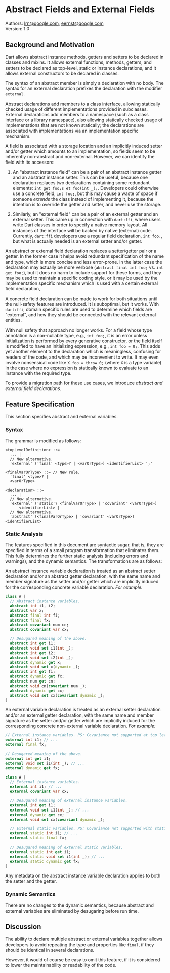 # Abstract Fields and External Fields

Authors: lrn@google.com, eernst@google.com<br>
Version: 1.0

## Background and Motivation

Dart allows abstract instance methods, getters and setters to be declared
in classes and mixins.  It allows external functions, methods, getters, and
setters to be declared as top-level, static or instance declarations, and
it allows external constructors to be declared in classes.

The syntax of an abstract member is simply a declaration with no body.  The
syntax for an external declaration prefixes the declaration with the
modifier `external`.

Abstract declarations add members to a class interface, allowing statically
checked usage of different implementations provided in subclasses.
External declarations add members to a namespace (such as a class interface
or a library namespace), also allowing statically checked usage of
implementations that are not known statically; the declarations are
associated with implementations via an implementation specific mechanism.

A field is associated with a storage location and an implicitly induced
setter and/or getter which amounts to an implementation, so fields seem to
be inherently non-abstract and non-external. However, we can identify the
field with its accessors:

1. An "abstract instance field" can be a pair of an abstract instance
   getter and an abstract instance setter.  This can be useful, because one
   declaration replaces two declarations containing some redundant
   elements: `int get foo;s et foo(int _);`.  Developers could otherwise
   use a concrete field, `int foo;`, but this may cause a waste of space if
   someone _extends_ the class instead of implementing it, because the
   intention is to override the getter and setter, and never use the
   storage.

2. Similarly, an "external field" can be a pair of an external getter and
   an external setter.  This came up in connection with `dart:ffi`, where
   users write Dart classes in order to specify a native memory layout.
   All instances of the interface will be backed by native (external)
   code. Currently, `dart:ffi` developers use a regular field declaration,
   `int foo;`, but what is actually needed is an external setter and/or
   getter.

An abstract or external field declaration replaces a setter/getter pair or
a getter.  In the former case it helps avoid redundant specification of the
name and type, which is more concise and less error-prone.  In the latter
case the declaration may actually be more verbose (`abstract final int foo;`
vs. `int get foo;`), but it does no harm to include support for these
forms, and they may be used to maintain a specific coding style, or it may
be used by the implementation specific mechanism which is used with a
certain external field declaration,

A concrete field declaration can be made to work for both situations until
the null-safety features are introduced.  It is suboptimal, but it works.
With `dart:ffi`, domain specific rules are used to determine which fields
are "external", and how they should be connected with the relevant external
entities.

With null safety that approach no longer works.  For a field whose type
annotation is a non-nullable type, e.g., `int foo;`, it is an error unless
initialization is performed by every generative constructor, or the field
itself is modified to have an initializing expression, e.g.,
`int foo = 0;`.  This adds yet another element to the declaration which is
meaningless, confusing for readers of the code, and which may be
inconvenient to write.  It may even involve nonsensical code like
`X foo = throw 0;` (where `X` is a type variable) in the case where no
expression is statically known to evaluate to an instance with the required
type.

To provide a migration path for these use cases, we introduce _abstract and
external field declarations_.


## Feature Specification

This section specifies abstract and external variables.


### Syntax

The grammar is modified as follows:

```
<topLevelDefinition> ::=
  ... |
  // New alternative.
  'external' ('final' <type>? | <varOrType>) <identifierList> ';'

<finalVarOrType> ::= // New rule.
  'final' <type>? |
  <varOrType>

<declaration> ::=
  ... |
  // New alternative.
  'external' ('static'? <finalVarOrType> | 'covariant' <varOrType>)
      <identifierList> |
  // New alternative.
  'abstract' (<finalVarOrType> | 'covariant' <varOrType>) <identifierList>
```

### Static Analysis

The features specified in this document are syntactic sugar, that is, they
are specified in terms of a small program transformation that eliminates
them.  This fully determines the further static analysis (including errors
and warnings), and the dynamic semantics.  The transformations are as
follows:

An abstract instance variable declaration is treated as an abstract setter
declaration and/or an abstract getter declaration, with the same name and
member signature as the setter and/or getter which are implicitly induced
for the corresponding concrete variable declaration. _For example:_

```dart
class A {
  // Abstract instance variables.
  abstract int i1, i2;
  abstract var x;
  abstract final int fi;
  abstract final fx;
  abstract covariant num cn;
  abstract covariant var cx;

  // Desugared meaning of the above.
  abstract int get i1;
  abstract void set i1(int _);
  abstract int get i2;
  abstract void set i2(int _);
  abstract dynamic get x;
  abstract void set x(dynamic _);
  abstract int get fi;
  abstract dynamic get fx;
  abstract num get cn;
  abstract void cn(covariant num _);
  abstract dynamic get cx;
  abstract void set cx(covariant dynamic _);
}
```

An external variable declaration is treated as an external setter
declaration and/or an external getter declaration, with the same name and
member signature as the setter and/or getter which are implicitly induced
for the corresponding concrete non-external variable declaration.
_For example:_

```dart
// External instance variables. PS: Covariance not supported at top level.
external int i1; // ...
external final fx;

// Desugared meaning of the above.
external int get i1;
external void set i1(int _); // ...
external dynamic get fx;

class A {
  // External instance variables.
  external int i1; // ...
  external covariant var cx;

  // Desugared meaning of external instance variables.
  external int get i1;
  external void set i1(int _); // ...
  external dynamic get cx;
  external void set cx(covariant dynamic _);

  // External static variables. PS: Covariance not supported with static.
  external static int i1; // ...
  external static final fx;

  // Desugared meaning of external static variables.
  external static int get i1;
  external static void set i1(int _); // ...
  external static dynamic get fx;
}
```

Any metadata on the abstract instance variable declaration applies to both the
setter and the getter.


### Dynamic Semantics

There are no changes to the dynamic semantics, because abstract and
external variables are eliminated by desugaring before run time.


## Discussion

The ability to declare multiple abstract or external variables together
allows developers to avoid repeating the type and properties like `final`,
if they should be identical in several declarations.

However, it would of course be easy to omit this feature, if it is
considered to lower the maintainability or readability of the code.
